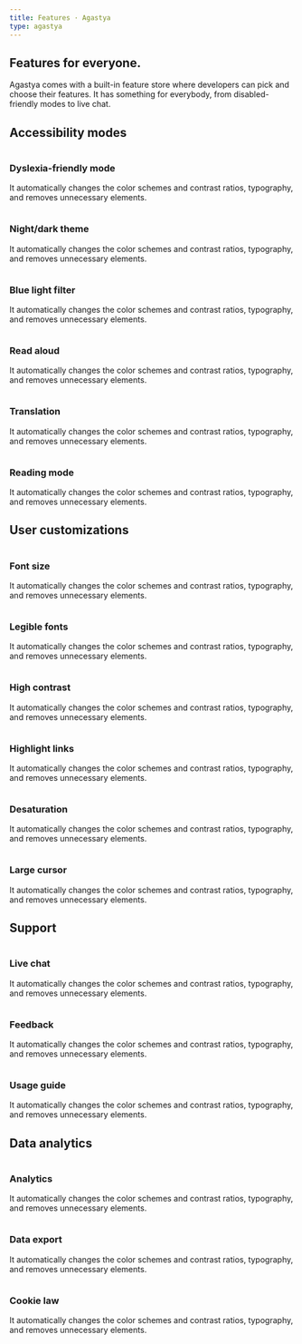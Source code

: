 ```yaml
---
title: Features · Agastya
type: agastya
---
```


<section class="hero pb-5">
	<div class="container">
		<div class="row">
			<div class="col-md-6">
				<h1>Features for everyone.</h1>
				<p class="intro-para">Agastya comes with a built-in feature store where developers can pick and choose their features. It has something for everybody, from disabled-friendly modes to live chat.</p>
			</div>
		</div>
	</div>
</section>
<section>
	<div class="container">
		<h2 class="text-center mb-5">Accessibility modes</h2>
		<div class="row">
			<div class="col-md-4">
				<img class="mb-4" alt="" src="https://picsum.photos/400/200">
				<h3 class="subheading">Dyslexia-friendly mode</h3>
				<p>It automatically changes the color schemes and contrast ratios, typography, and removes unnecessary elements.</p>
			</div>
			<div class="col-md-4">
				<img class="mb-4" alt="" src="https://picsum.photos/400/200">
				<h3 class="subheading">Night/dark theme</h3>
				<p>It automatically changes the color schemes and contrast ratios, typography, and removes unnecessary elements.</p>
			</div>
			<div class="col-md-4">
				<img class="mb-4" alt="" src="https://picsum.photos/400/200">
				<h3 class="subheading">Blue light filter</h3>
				<p>It automatically changes the color schemes and contrast ratios, typography, and removes unnecessary elements.</p>
			</div>
		</div>
		<div class="row mt-5">
			<div class="col-md-4">
				<img class="mb-4" alt="" src="https://picsum.photos/400/200">
				<h3 class="subheading">Read aloud</h3>
				<p>It automatically changes the color schemes and contrast ratios, typography, and removes unnecessary elements.</p>
			</div>
			<div class="col-md-4">
				<img class="mb-4" alt="" src="https://picsum.photos/400/200">
				<h3 class="subheading">Translation</h3>
				<p>It automatically changes the color schemes and contrast ratios, typography, and removes unnecessary elements.</p>
			</div>
			<div class="col-md-4">
				<img class="mb-4" alt="" src="https://picsum.photos/400/200">
				<h3 class="subheading">Reading mode</h3>
				<p>It automatically changes the color schemes and contrast ratios, typography, and removes unnecessary elements.</p>
			</div>
		</div>
		<h2 class="text-center mt-5 mb-5">User customizations</h2>
		<div class="row">
			<div class="col-md-4 mb-5">
				<img class="mb-4" alt="" src="https://picsum.photos/400/200">
				<h3 class="subheading">Font size</h3>
				<p>It automatically changes the color schemes and contrast ratios, typography, and removes unnecessary elements.</p>
			</div>
			<div class="col-md-4 mb-5">
				<img class="mb-4" alt="" src="https://picsum.photos/400/200">
				<h3 class="subheading">Legible fonts</h3>
				<p>It automatically changes the color schemes and contrast ratios, typography, and removes unnecessary elements.</p>
			</div>
			<div class="col-md-4 mb-5">
				<img class="mb-4" alt="" src="https://picsum.photos/400/200">
				<h3 class="subheading">High contrast</h3>
				<p>It automatically changes the color schemes and contrast ratios, typography, and removes unnecessary elements.</p>
			</div>
			<div class="col-md-4">
				<img class="mb-4" alt="" src="https://picsum.photos/400/200">
				<h3 class="subheading">Highlight links</h3>
				<p>It automatically changes the color schemes and contrast ratios, typography, and removes unnecessary elements.</p>
			</div>
			<div class="col-md-4">
				<img class="mb-4" alt="" src="https://picsum.photos/400/200">
				<h3 class="subheading">Desaturation</h3>
				<p>It automatically changes the color schemes and contrast ratios, typography, and removes unnecessary elements.</p>
			</div>
			<div class="col-md-4">
				<img class="mb-4" alt="" src="https://picsum.photos/400/200">
				<h3 class="subheading">Large cursor</h3>
				<p>It automatically changes the color schemes and contrast ratios, typography, and removes unnecessary elements.</p>
			</div>
		</div>
		<h2 class="text-center mt-5 mb-5">Support</h2>
		<div class="row">
			<div class="col-md-4">
				<img class="mb-4" alt="" src="https://picsum.photos/400/200">
				<h3 class="subheading">Live chat</h3>
				<p>It automatically changes the color schemes and contrast ratios, typography, and removes unnecessary elements.</p>
			</div>
			<div class="col-md-4">
				<img class="mb-4" alt="" src="https://picsum.photos/400/200">
				<h3 class="subheading">Feedback</h3>
				<p>It automatically changes the color schemes and contrast ratios, typography, and removes unnecessary elements.</p>
			</div>
			<div class="col-md-4">
				<img class="mb-4" alt="" src="https://picsum.photos/400/200">
				<h3 class="subheading">Usage guide</h3>
				<p>It automatically changes the color schemes and contrast ratios, typography, and removes unnecessary elements.</p>
			</div>
		</div>
		<h2 class="text-center mt-5 mb-5">Data analytics</h2>
		<div class="row">
			<div class="col-md-4">
				<img class="mb-4" alt="" src="https://picsum.photos/400/200">
				<h3 class="subheading">Analytics</h3>
				<p>It automatically changes the color schemes and contrast ratios, typography, and removes unnecessary elements.</p>
			</div>
			<div class="col-md-4">
				<img class="mb-4" alt="" src="https://picsum.photos/400/200">
				<h3 class="subheading">Data export</h3>
				<p>It automatically changes the color schemes and contrast ratios, typography, and removes unnecessary elements.</p>
			</div>
			<div class="col-md-4">
				<img class="mb-4" alt="" src="https://picsum.photos/400/200">
				<h3 class="subheading">Cookie law</h3>
				<p>It automatically changes the color schemes and contrast ratios, typography, and removes unnecessary elements.</p>
			</div>
		</div>
	</div>
</section>